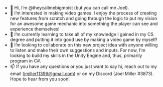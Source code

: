 - 👋 Hi, I’m @theycallmebigmoist (but you can call me Joel).
- 👀 I’m interested in making video games. I enjoy the process of creating new features from scratch and going through the logic to put my vision for an awesome game mechanic
      into something the player can see and experience themselves!
- 🌱 I’m currently learning to take all of my knowledge I gained in my CS degree and putting it into good use by making a video game by myself!
- 💞️ I’m looking to collaborate on this new project idea with anyone willing to listen and make their own suggestions and inputs. For now, I'm looking to build my skills
      in the Unity Engine and, thus, primarily program in C#.
- 📫 If you have any questions or you just want to say hi, reach out to my email (jmiller11396@gmail.com) or on my Discord (Joel Miller #3873). Hope to hear from you soon!

<!---
theycallmebigmoist/theycallmebigmoist is a ✨ special ✨ repository because its `README.md` (this file) appears on your GitHub profile.
You can click the Preview link to take a look at your changes.
--->
